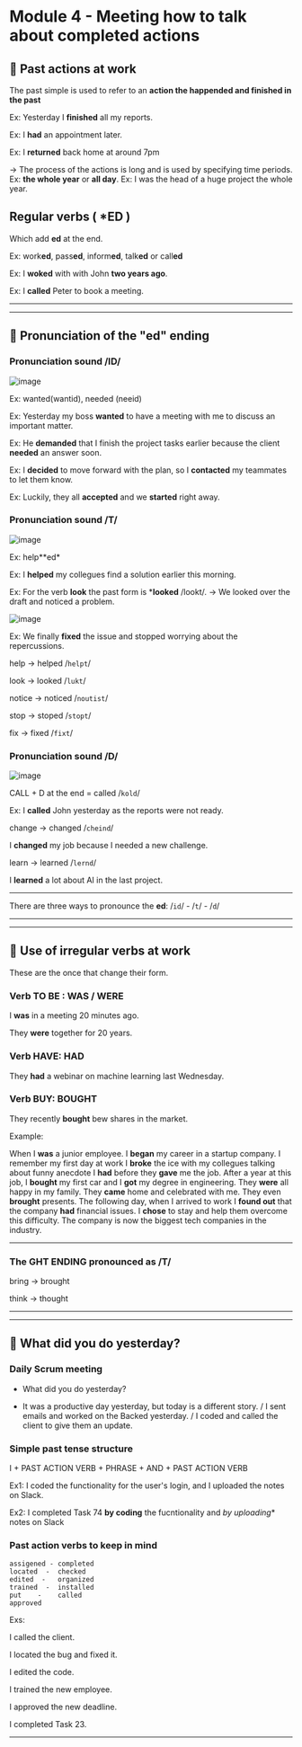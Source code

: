 # Module 4 - Meeting how to talk about completed actions

## :book: Past actions at work 

The past simple is used to refer to an **action the happended and finished in the past**

Ex: Yesterday I **finished** all my reports.

Ex: I **had** an appointment later.

Ex: I **returned** back home at around 7pm

-> The process of the actions is long and is used by specifying time periods. Ex: **the whole year** or **all day**. Ex: I was the head of a huge project the whole year.

## Regular verbs ( *ED )

Which add **ed** at the end.

Ex: work**ed**, pass**ed**, inform**ed**, talk**ed** or call**ed**

Ex: I **woked** with with John **two years ago**.

Ex: I **called** Peter to book a meeting.


---
---

## :book: Pronunciation of the "ed" ending 

### Pronunciation sound /ID/


![image](https://github.com/eugenia1984/english-for-developers-it-professionals/assets/72580574/690767a3-44e1-4847-b73c-9939c6c73c82)

Ex: wanted(wantid), needed (neeid)

Ex: Yesterday my boss **wanted** to have a meeting with me to discuss an important matter. 

Ex: He **demanded** that I finish the project tasks earlier because the client **needed** an answer soon.

Ex: I **decided** to move forward with the plan, so I **contacted** my teammates to let them know.

Ex: Luckily, they all **accepted** and we **started** right away.

### Pronunciation sound /T/

![image](https://github.com/eugenia1984/english-for-developers-it-professionals/assets/72580574/97d950cc-3104-4ea7-93b1-e7e037fdafee)

Ex: help**ed*

Ex: I **helped** my collegues find a solution earlier this morning.

Ex: For the verb **look** the past form is ***looked** /lookt/. -> We looked over the draft and noticed a problem.

![image](https://github.com/eugenia1984/english-for-developers-it-professionals/assets/72580574/cd06d041-0d43-4611-8a63-28e0ce0e8119)

Ex: We finally **fixed** the issue and stopped worrying about the repercussions.

help -> helped /`helpt`/

look -> looked /`lukt`/

notice -> noticed /`noutist`/

stop -> stoped /`stopt`/ 

fix -> fixed /`fixt`/


### Pronunciation sound /D/

![image](https://github.com/eugenia1984/english-for-developers-it-professionals/assets/72580574/faf9986f-10fa-4ffc-8592-fb9dfc5bed9f)

CALL + D at the end = called /`kold`/

Ex: I **called** John yesterday as the reports were not ready.

change -> changed /`cheind`/

I **changed** my job because I needed a new challenge.

learn -> learned /`lernd`/

I **learned** a lot about AI in the last project.

---

There are three ways to pronounce the **ed**: /`id`/ - /`t`/ - /`d`/

---
---

## :book: Use of irregular verbs at work

These are the once that change their form.

### Verb TO BE : WAS / WERE

I **was** in a meeting 20 minutes ago.

They **were** together for 20 years.

### Verb HAVE: HAD

They **had** a webinar on machine learning last Wednesday.

### Verb BUY: BOUGHT

They recently **bought** bew shares in the market.

Example:

When I **was** a junior employee. I **began** my career in a startup company. I remember my first day at work I **broke** the ice with my collegues talking about funny anecdote I **had** before they **gave** me the job. After a year at this job, I **bought** my first car and I **got** my degree in engineering. They **were** all happy in my family. They **came** home and celebrated with me. They even **brought** presents. The following day, when I arrived to work I **found out** that the company **had** financial issues. I **chose** to stay and help them overcome this difficulty. The company is now the biggest tech companies in the industry.

---

### The GHT ENDING pronounced as /T/

bring -> brought

think -> thought


---
---

## :book: What did you do yesterday?

### Daily Scrum meeting

- What did you do yesterday?

- It was a productive day yesterday, but today is a different story. / I sent emails and worked on the Backed yesterday. / I coded and called the client to give them an update. 

### Simple past tense structure

I + PAST ACTION VERB + PHRASE + AND + PAST ACTION VERB

Ex1: I coded the functionality for the user's login, and I uploaded the notes on Slack.

Ex2: I completed Task 74 **by coding** the fucntionality and *by uploading** notes on Slack

### Past action verbs to keep in mind

```
assigened - completed
located  -  checked
edited  -   organized
trained  -  installed
put    -    called
approved
```

Exs:

I called the client.

I located the bug and fixed it.

I edited the code.

I trained the new employee.

I approved the new deadline.

I completed Task 23.

---
